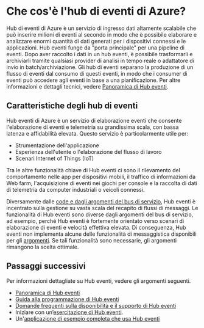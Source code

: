 <properties
	pageTitle="Che cos'è Hub eventi di Azure? | Microsoft Azure"
	description="Panoramica e descrizione di Hub eventi di Azure"
	services="event-hubs"
	documentationCenter=".net"
	authors="sethmanheim"
	manager="timlt"
	editor=""/>

<tags
	ms.service="event-hubs"
	ms.workload="na"
	ms.tgt_pltfrm="na"
	ms.devlang="na"
	ms.topic="get-started-article"
	ms.date="08/17/2016"
	ms.author="sethm"/>

# Che cos'è l'hub di eventi di Azure?

Hub di eventi di Azure è un servizio di ingresso dati altamente scalabile che può inserire milioni di eventi al secondo in modo che è possibile elaborare e analizzare enormi quantità di dati generati per i dispositivi connessi e le applicazioni. Hub eventi funge da "porta principale" per una pipeline di eventi. Dopo aver raccolto i dati in un hub eventi, è possibile trasformarli e archiviarli tramite qualsiasi provider di analisi in tempo reale o adattatore di invio in batch/archiviazione. Gli hub di eventi separano la produzione di un flusso di eventi dal consumo di questi eventi, in modo che i consumer di eventi può accedere agli eventi in base a una pianificazione. Per altre informazioni e dettagli tecnici, vedere [Panoramica di Hub eventi](event-hubs-overview.md).

## Caratteristiche degli hub di eventi

Hub eventi di Azure è un servizio di elaborazione eventi che consente l'elaborazione di eventi e telemetria su grandissima scala, con bassa latenza e affidabilità elevata. Questo servizio è particolarmente utile per:

- Strumentazione dell'applicazione
- Esperienza dell'utente o l'elaborazione del flusso di lavoro
- Scenari Internet of Things (IoT)

Tra le altre funzionalità chiave di Hub eventi ci sono il rilevamento del comportamento nelle app per dispositivi mobili, il traffico di informazioni da Web farm, l'acquisizione di eventi nei giochi per console e la raccolta di dati di telemetria da computer industriali o veicoli connessi.

Diversamente dalle [code e dagli argomenti del bus di servizio](../service-bus/service-bus-messaging-overview.md), Hub eventi è incentrato sulla gestione su vasta scala del recapito di flussi di messaggi. Le funzionalità di Hub eventi sono diverse dagli argomenti del bus di servizio, ad esempio, perché Hub eventi è fortemente orientato verso scenari di elaborazione di eventi e velocità effettiva elevata. Di conseguenza, Hub eventi non implementa alcune delle funzionalità di messaggistica disponibili per gli [argomenti](../service-bus/service-bus-fundamentals-hybrid-solutions.md#topics). Se tali funzionalità sono necessarie, gli argomenti rimangono la scelta ottimale.

## Passaggi successivi

Per informazioni dettagliate su Hub eventi, vedere gli argomenti seguenti.

- [Panoramica di Hub eventi](event-hubs-overview.md)
- [Guida alla programmazione di Hub eventi](event-hubs-programming-guide.md)
- [Domande frequenti sulla disponibilità e il supporto di Hub eventi](event-hubs-availability-and-support-faq.md)
- Iniziare con un’[esercitazione di Hub eventi][].
- Un'[applicazione di esempio completa che usa Hub eventi][]

[esercitazione di Hub eventi]: event-hubs-csharp-ephcs-getstarted.md
[applicazione di esempio completa che usa Hub eventi]: https://code.msdn.microsoft.com/Service-Bus-Event-Hub-286fd097

<!---HONumber=AcomDC_0817_2016-->